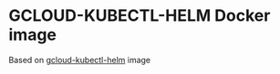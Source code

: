 # GCLOUD-KUBECTL-HELM Docker image

Based on [gcloud-kubectl-helm](https://github.com/baptiste-bonnaudet/gcloud-kubectl) image